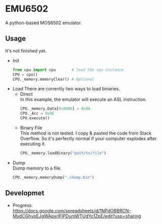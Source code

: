 # EMU6502
A python-based MOS6502 emulator.

## Usage
It's not finished yet.

- Init
	```python
	from cpu import cpu       # load the cpu instance
	CPU = cpu()
	CPU._memory.memoryClear() # Optional
	```
- Load
There are currently two ways to load binaries.
	- Direct  
		In this example, the emulator will execute an ASL instruction.
		```python
		CPU._memory.Data[0x0000] = 0x0A
		CPU._Acc = 0x0E
		CPU.execute()
		```
	- Binary File  
		This method is not tested. I copy & pasted the code from Stack Overflow. So it's perfectly normal if your computer explodes after executing it.
		```python
		CPU._memory.loadBinary("path/to/file")
- Dump  
	Dump memory to a file.
	```python
	CPU._memory.memoryDump("./dump.bin")
	```

## Developmet
- Progress:  
https://docs.google.com/spreadsheets/d/1NPdOBBRCN-MydCGhvpEJgWApxrlFIPDumWTUdYc1ZpE/edit?usp=sharing